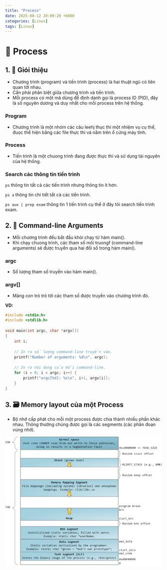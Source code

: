 ```yaml
---
title: "Process"
date: 2025-08-12 20:09:20 +0800
categories: [Linux]
tags: [Linux]
---
```


# 🐧 Process

## 1. 📂 **Giói thiệu**
- Chương trình  (program) và tiến trình (process) là hai thuật ngũ có liên quan tới nhau.
- Cần phải phân biệt giữa chương trình và tiến trình.
- Mỗi process có một mã dùng để  định danh gọi là process ID (PID), đây là số  nguyên dương và duy nhất cho mỗi process trên hệ thống.

### Program
- Chương trình là một nhóm các câu leehj thục thi một nhiệm vụ cụ thể, đuọc thể hiện bằng các file thực thi và nằm trên ổ cứng máy tính.

### Process
- Tiến trình là một chuong trình đang được thực thi và sử dụng tài nguyên của hệ thống.

### Search các thông tin tiến trình

`ps`   thông tin tất cả các tiến trình nhưng thông tin ít hơn.

`ps a` thông tin chi tiết tất cả các tiến trình.

`ps aux | prep exam` thông tin 1 tiến trình cụ thể  ở đây tôi search tiến trình exam.

## 2. 📝 **Command-line Arguments**

- Mỗi chương trình đếu bắt đầu khỏi chạy từ hàm main().
- Khi chạy chuong trình, các tham số môi truongf (command-line arguments) sẽ được truyền qua hai đối số trong hàm main().
### argc
- Số lượng tham số truyền vào hàm main().

### argv[]
- Mảng con trỏ trỏ tới các tham số được truyền vào chương trình đó.


**VD:**

```c
#include <stdio.h>
#include <stdlib.h>

void main(int argc, char *argv[]) 
{   
    int i;

    // In ra số lượng command-line truyền vào.
    printf("Number of arguments: %d\n", argc);    
    
    // In ra nội dung của mỗi command-line.
    for (i = 0; i < argc; i++) {
        printf("argc[%d]: %s\n", i+1, argv[i]);
    }
}
```

## 3. 🗃️ **Memory layout của một Process**
- Bộ nhớ cấp phát cho mỗi một process được chia thành nhiều phần khác nhau. Thông thường chúng được gọi là các segments (các phân đoạn vùng nhớ).

![alt text](/assets/Linux/process/memory_layout.png)
